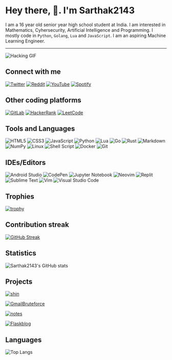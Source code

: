 # Hey there, 👋. I'm Sarthak2143

I am a 16 year old senior year high school student at India. I am interested in Mathematics, Cyhersecurity, Artificial Intelligence and Programming. I mostly code in `Python`, `Golang`, `Lua` and `JavaScript`. I am an aspiring Machine Learning Engineer.

---

![Hacking GIF](https://giphy.com/gifs/gptv-code-coding-gppark-frNC8HLtwZjOLLPbV7)

## Connect with me

[![Twitter](https://img.shields.io/badge/Twitter-%231DA1F2.svg?style=for-the-badge&logo=Twitter&logoColor=white)](https://twitter.com/voldemort_shin)
[![Reddit](https://img.shields.io/badge/Reddit-FF4500?style=for-the-badge&logo=reddit&logoColor=white)](https://reddit.com/u/Voldemort_shin)
[![YouTube](https://img.shields.io/badge/YouTube-%23FF0000.svg?style=for-the-badge&logo=YouTube&logoColor=white)](https://youtube.com/channel/UC9Q6xmHQeIk1cd1Vp6FCzxA)
[![Spotify](https://img.shields.io/badge/Spotify-1ED760?style=for-the-badge&logo=spotify&logoColor=white)](https://open.spotify.com/user/31hpatb7vdqw6tzcfql77yfkybzi?si=ck6K4fCpSIWwfhV_LNEM6A)

## Other coding platforms

[![GitLab](https://img.shields.io/badge/gitlab-%23181717.svg?style=for-the-badge&logo=gitlab&logoColor=white)](https://gitlab.com/Sarthak2143)
[![HackerRank](https://img.shields.io/badge/-Hackerrank-2EC866?style=for-the-badge&logo=HackerRank&logoColor=white)](https://www.hackerrank.com/sarthaktomar2143)
[![LeetCode](https://img.shields.io/badge/LeetCode-000000?style=for-the-badge&logo=LeetCode&logoColor=#d16c06)](https://leetcode.com/shinero)

## Tools and Languages

![HTML5](https://img.shields.io/badge/html5-%23E34F26.svg?style=for-the-badge&logo=html5&logoColor=white) 
![CSS3](https://img.shields.io/badge/css3-%231572B6.svg?style=for-the-badge&logo=css3&logoColor=white)
![JavaScript](https://img.shields.io/badge/javascript-%23323330.svg?style=for-the-badge&logo=javascript&logoColor=%23F7DF1E)
![Python](https://img.shields.io/badge/python-3670A0?style=for-the-badge&logo=python&logoColor=ffdd54)
![Lua](https://img.shields.io/badge/lua-%232C2D72.svg?style=for-the-badge&logo=lua&logoColor=white)
![Go](https://img.shields.io/badge/go-%2300ADD8.svg?style=for-the-badge&logo=go&logoColor=white)
![Rust](https://img.shields.io/badge/rust-%23000000.svg?style=for-the-badge&logo=rust&logoColor=white)
![Markdown](https://img.shields.io/badge/markdown-%23000000.svg?style=for-the-badge&logo=markdown&logoColor=white)
![NumPy](https://img.shields.io/badge/numpy-%23013243.svg?style=for-the-badge&logo=numpy&logoColor=white)
![Linux](https://img.shields.io/badge/Linux-FCC624?style=for-the-badge&logo=linux&logoColor=black)
![Shell Script](https://img.shields.io/badge/shell_script-%23121011.svg?style=for-the-badge&logo=gnu-bash&logoColor=white)
![Docker](https://img.shields.io/badge/docker-%230db7ed.svg?style=for-the-badge&logo=docker&logoColor=white)
![Git](https://img.shields.io/badge/git-%23F05033.svg?style=for-the-badge&logo=git&logoColor=white)

## IDEs/Editors

![Android Studio](https://img.shields.io/badge/Android%20Studio-3DDC84.svg?style=for-the-badge&logo=android-studio&logoColor=white)
![CodePen](https://img.shields.io/badge/CodePen-white?style=for-the-badge&logo=codepen&logoColor=black)
![Jupyter Notebook](https://img.shields.io/badge/jupyter-%23FA0F00.svg?style=for-the-badge&logo=jupyter&logoColor=white)
![Neovim](https://img.shields.io/badge/NeoVim-%2357A143.svg?&style=for-the-badge&logo=neovim&logoColor=white)
![Replit](https://img.shields.io/badge/Replit-DD1200?style=for-the-badge&logo=Replit&logoColor=white)
![Sublime Text](https://img.shields.io/badge/sublime_text-%23575757.svg?style=for-the-badge&logo=sublime-text&logoColor=important)
![Vim](https://img.shields.io/badge/VIM-%2311AB00.svg?style=for-the-badge&logo=vim&logoColor=white)
![Visual Studio Code](https://img.shields.io/badge/Visual%20Studio%20Code-0078d7.svg?style=for-the-badge&logo=visual-studio-code&logoColor=white)

## Trophies

[![trophy](https://github-profile-trophy.vercel.app/?username=Sarthak2143&theme=darkhub)](https://github.com/ryo-ma/github-profile-trophy)

## Contribution streak

[![GitHub Streak](https://github-readme-streak-stats.herokuapp.com?user=Sarthak2143&theme=github-dark-blue)](https://git.io/streak-stats)

## Statistics

![Sarthak2143's GitHub stats](https://github-readme-stats.vercel.app/api?username=Sarthak2143&show_icons=true&theme=github_dark)

## Projects

[![shin](https://github-readme-stats.vercel.app/api/pin/?username=Sarthak2143&repo=shin&theme=github_dark)](https://github.com/Sarthak2143/shin)

[![GmailBruteforce](https://github-readme-stats.vercel.app/api/pin/?username=Sarthak2143&repo=GmailBruteforce&theme=github_dark)](https://github.com/Sarthak2143/GmailBruteforce)

[![notes](https://github-readme-stats.vercel.app/api/pin/?username=Sarthak2143&repo=notes&theme=github_dark)](https://github.com/Sarthak2143/notes)

[![Flaskblog](https://github-readme-stats.vercel.app/api/pin/?username=Sarthak2143&repo=Flaskblog&theme=github_dark)](https://github.com/Sarthak2143/Flaskblog)

## Languages

![Top Langs](https://github-readme-stats.vercel.app/api/top-langs/?username=Sarthak2143&layout=compact&theme=github_dark)

